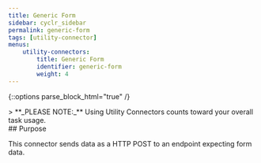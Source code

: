 ```yaml
---
title: Generic Form
sidebar: cyclr_sidebar
permalink: generic-form
tags: [utility-connector]
menus:
    utility-connectors:
        title: Generic Form
        identifier: generic-form
        weight: 4
---
```

{::options parse_block_html="true" /}
<section class="card py-5 my-5">
> **_PLEASE NOTE:_** Using Utility Connectors counts toward your overall task usage.


</section>
<section class="card py-5 my-5">
## Purpose

This connector sends data as a HTTP POST to an endpoint expecting form data.

</section>
